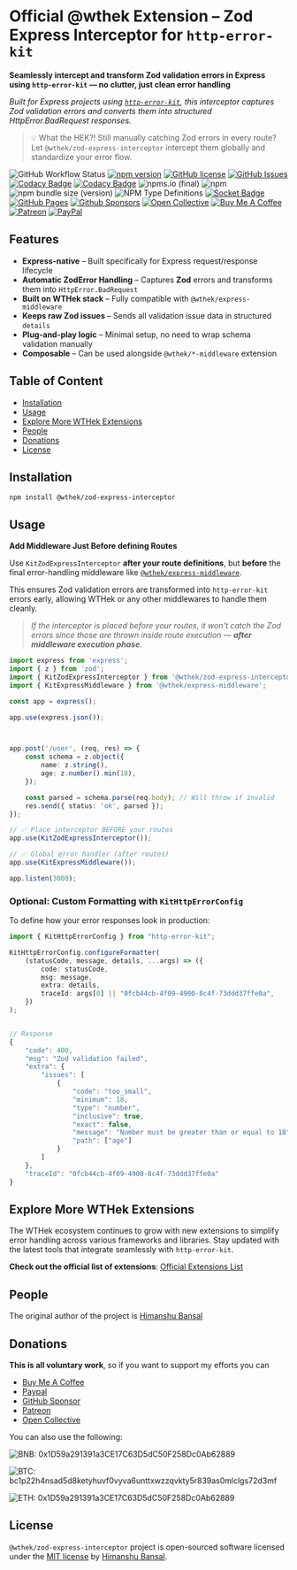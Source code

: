 # Official @wthek Extension – Zod Express Interceptor for `http-error-kit`

**Seamlessly intercept and transform Zod validation errors in Express using `http-error-kit` — no clutter, just clean error handling**

_Built for Express projects using [`http-error-kit`][http-error-kit], this interceptor captures Zod validation errors and converts them into structured HttpError.BadRequest responses._

> 💡 What the HEK?! Still manually catching Zod errors in every route? Let `@wthek/zod-express-interceptor` intercept them globally and standardize your error flow.

![GitHub Workflow Status](https://img.shields.io/github/actions/workflow/status/skillnter/wthek-zod-express-interceptor/main.yml)
[![npm version](https://img.shields.io/npm/v/%40wthek%2Fzod-express-interceptor?color=brightgreen)](https://www.npmjs.com/package/@wthek/zod-express-interceptor)
[![GitHub license](https://img.shields.io/github/license/skillnter/wthek-zod-express-interceptor?color=brightgreen)](LICENSE)
[![GitHub Issues](https://img.shields.io/github/issues/Skillnter/wthek-zod-express-interceptor)](https://github.com/Skillnter/wthek-zod-express-interceptor/issues)
[![Codacy Badge](https://app.codacy.com/project/badge/Coverage/81ed9450fcc0416aa32973457a220193)](https://app.codacy.com/gh/Skillnter/wthek-zod-express-interceptor/dashboard?utm_source=gh&utm_medium=referral&utm_content=&utm_campaign=Badge_coverage)
[![Codacy Badge](https://app.codacy.com/project/badge/Grade/81ed9450fcc0416aa32973457a220193)](https://app.codacy.com/gh/Skillnter/wthek-zod-express-interceptor/dashboard?utm_source=gh&utm_medium=referral&utm_content=&utm_campaign=Badge_grade)
![npms.io (final)](https://img.shields.io/npms-io/maintenance-score/%40wthek/zod-express-interceptor?color=brightgreen)
![npm](https://img.shields.io/npm/dy/%40wthek%2Fzod-express-interceptor)
![npm bundle size (version)](https://img.shields.io/bundlephobia/minzip/%40wthek%2Fzod-express-interceptor/1.0.0-beta.1)
![NPM Type Definitions](https://img.shields.io/npm/types/%40wthek%2Fzod-express-interceptor)
[![Socket Badge](https://socket.dev/api/badge/npm/package/@wthek/zod-express-interceptor/1.0.0-beta.1)](https://socket.dev/npm/package/@wthek/zod-express-interceptor/overview/1.0.0-beta.1)
[![GitHub Pages](https://img.shields.io/badge/GitHub%20Pages-121013?logo=github&logoColor=white)](https://skillnter.github.io/wthek-zod-express-interceptor/)
[![Github Sponsors](https://img.shields.io/badge/GitHub%20Sponsors-30363D?&logo=GitHub-Sponsors&logoColor=EA4AAA)](https://github.com/sponsors/Skillnter)
[![Open Collective](https://img.shields.io/badge/Open%20Collective-3385FF?logo=open-collective&logoColor=white)](https://opencollective.com/skillnter)
[![Buy Me A Coffee](https://img.shields.io/badge/Buy%20Me%20a%20Coffee-ffdd00?&logo=buy-me-a-coffee&logoColor=black)](https://www.buymeacoffee.com/skillnter)
[![Patreon](https://img.shields.io/badge/Patreon-F96854?logo=patreon&logoColor=white)](https://www.patreon.com/skillnter)
[![PayPal](https://img.shields.io/badge/PayPal-003087?logo=paypal&logoColor=fff)](https://www.paypal.me/skillnte)

## Features

-   **Express-native** – Built specifically for Express request/response lifecycle
-   **Automatic ZodError Handling** – Captures **Zod** errors and transforms them into `HttpError.BadRequest`
-   **Built on WTHek stack** – Fully compatible with `@wthek/express-middleware`
-   **Keeps raw Zod issues** – Sends all validation issue data in structured `details`
-   **Plug-and-play logic** – Minimal setup, no need to wrap schema validation manually
-   **Composable** – Can be used alongside `@wthek/*-middleware` extension

## Table of Content

-   [Installation](#installation)
-   [Usage](#usage)
-   [Explore More WTHek Extensions](#explore-more-wthek-extensions)
-   [People](#people)
-   [Donations](#donations)
-   [License](#license)

## Installation

```console
npm install @wthek/zod-express-interceptor
```

## Usage

**Add Middleware Just Before defining Routes**

Use `KitZodExpressInterceptor` **after your route definitions**, but **before** the final error-handling middleware like [`@wthek/express-middleware`][@wthek/express-middleware].

This ensures Zod validation errors are transformed into `http-error-kit` errors early, allowing WTHek or any other middlewares to handle them cleanly.

> _If the interceptor is placed before your routes, it won't catch the Zod errors since those are thrown inside route execution — **after middleware execution phase**._

```Typescript
import express from 'express';
import { z } from 'zod';
import { KitZodExpressInterceptor } from '@wthek/zod-express-interceptor';
import { KitExpressMiddleware } from '@wthek/express-middleware';

const app = express();

app.use(express.json());



app.post('/user', (req, res) => {
    const schema = z.object({
        name: z.string(),
        age: z.number().min(18),
    });

    const parsed = schema.parse(req.body); // Will throw if invalid
    res.send({ status: 'ok', parsed });
});

// ✅ Place interceptor BEFORE your routes
app.use(KitZodExpressInterceptor());

// ✅ Global error handler (after routes)
app.use(KitExpressMiddleware());

app.listen(3000);
```

### Optional: Custom Formatting with `KitHttpErrorConfig`

To define how your error responses look in production:

```Typescript
import { KitHttpErrorConfig } from "http-error-kit";

KitHttpErrorConfig.configureFormatter(
    (statusCode, message, details, ...args) => ({
        code: statusCode,
        msg: message,
        extra: details,
        traceId: args[0] || "0fcb44cb-4f09-4900-8c4f-73ddd37ffe0a",
    })
);


// Response
{
    "code": 400,
    "msg": "Zod validation failed",
    "extra": {
        "issues": [
            {
                "code": "too_small",
                "minimum": 18,
                "type": "number",
                "inclusive": true,
                "exact": false,
                "message": "Number must be greater than or equal to 18",
                "path": ["age"]
            }
        ]
    },
    "traceId": "0fcb44cb-4f09-4900-8c4f-73ddd37ffe0a"
}

```

## Explore More WTHek Extensions

The WTHek ecosystem continues to grow with new extensions to simplify error handling across various frameworks and libraries. Stay updated with the latest tools that integrate seamlessly with `http-error-kit`.

**Check out the official list of extensions**: [Official Extensions List](https://github.com/Skillnter/http-error-kit/wiki/Official-Extensions-List)

## People

The original author of the project is [Himanshu Bansal][skillnter]

## Donations

**This is all voluntary work**, so if you want to support my efforts you can

-   [Buy Me A Coffee](https://www.buymeacoffee.com/skillnter)
-   [Paypal](https://www.paypal.me/skillnte)
-   [GitHub Sponsor](https://github.com/sponsors/Skillnter)
-   [Patreon](https://www.patreon.com/skillnter)
-   [Open Collective](https://opencollective.com/skillnter)

You can also use the following:

![BNB: 0x1D59a291391a3CE17C63D5dC50F258Dc0Ab62889](https://img.shields.io/badge/BNB-0x1D59a291391a3CE17C63D5dC50F258Dc0Ab62889-brightgreen)

![BTC: bc1p22h4nsad5d8ketyhuvf0vyva6unttxwzzqvkty5r839as0mlclgs72d3mf](https://img.shields.io/badge/BTC-bc1p22h4nsad5d8ketyhuvf0vyva6unttxwzzqvkty5r839as0mlclgs72d3mf-brightgreen)

![ETH: 0x1D59a291391a3CE17C63D5dC50F258Dc0Ab62889](https://img.shields.io/badge/ETH-0x1D59a291391a3CE17C63D5dC50F258Dc0Ab62889-brightgreen)

## License

`@wthek/zod-express-interceptor` project is open-sourced software licensed under the [MIT license](LICENSE) by [Himanshu Bansal][skillnter].

[skillnter]: https://github.com/Skillnter/
[http-error-kit]: https://www.npmjs.com/package/http-error-kit
[@wthek/express-middleware]: https://www.npmjs.com/package/@wthek/express-middleware
